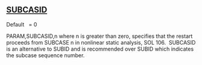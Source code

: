 ## [SUBCASID](https://help.hexagonmi.com/bundle/MSC_Nastran_2022.4/page/Nastran_Combined_Book/qrg/parameters/TOC.SUBCASID.xhtml)

Default    = 0

PARAM,SUBCASID,n where n is greater than zero, specifies that the restart proceeds from SUBCASE n in nonlinear static analysis, SOL 106.  SUBCASID is an alternative to SUBID and is recommended over SUBID which indicates the subcase sequence number.


